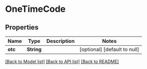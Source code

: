 # OneTimeCode
## Properties

| Name | Type | Description | Notes |
|------------ | ------------- | ------------- | -------------|
| **otc** | **String** |  | [optional] [default to null] |

[[Back to Model list]](../README.md#documentation-for-models) [[Back to API list]](../README.md#documentation-for-api-endpoints) [[Back to README]](../README.md)


